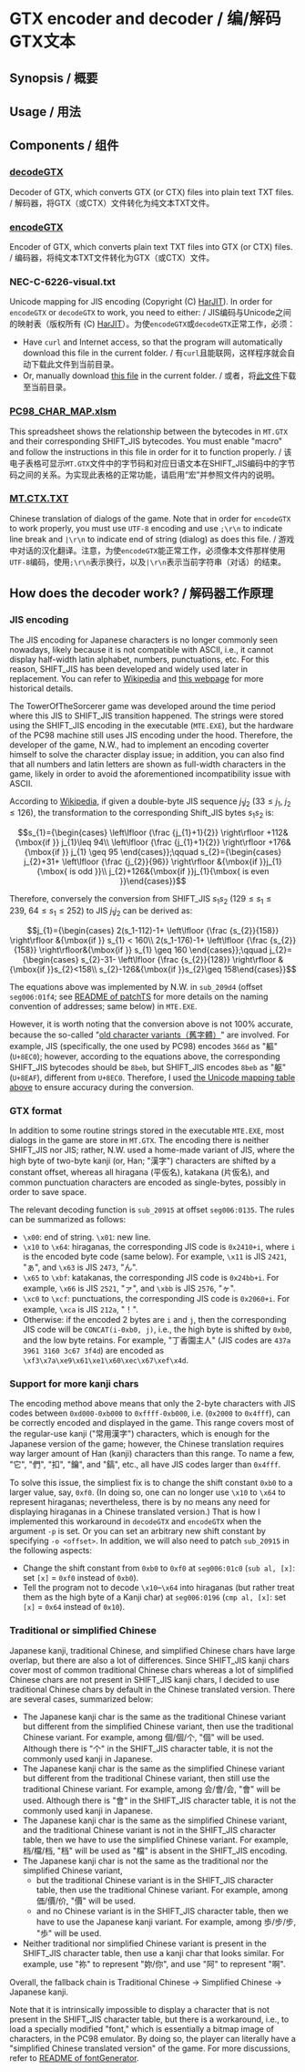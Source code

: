 # GTX encoder and decoder / 编/解码GTX文本

## Synopsis / 概要

## Usage / 用法

## Components / 组件
### [decodeGTX](/gtx/decodeGTX.rb)
Decoder of GTX, which converts GTX (or CTX) files into plain text TXT files. / 
解码器，将GTX（或CTX）文件转化为纯文本TXT文件。

### [encodeGTX](/gtx/encodeGTX.rb)
Encoder of GTX, which converts plain text TXT files into GTX (or CTX) files. / 
编码器，将纯文本TXT文件转化为GTX（或CTX）文件。

### NEC-C-6226-visual.txt
Unicode mapping for JIS encoding (Copyright (C) [HarJIT](https://harjit.moe)). In order for `encodeGTX` or `decodeGTX` to work, you need to either: / JIS编码与Unicode之间的映射表（版权所有 (C) [HarJIT](https://harjit.moe/)）。为使`encodeGTX`或`decodeGTX`正常工作，必须：
* Have `curl` and Internet access, so that the program will automatically download this file in the current folder. / 有`curl`且能联网，这样程序就会自动下载此文件到当前目录。
* Or, manually download [this file](https://harjit.moe/jistables/NEC-C-6226-visual.txt) in the current folder. / 或者，将[此文件](https://harjit.moe/jistables/NEC-C-6226-visual.txt)下载至当前目录。

### [PC98_CHAR_MAP.xlsm](/gtx/PC98_CHAR_MAP.xlsm)
This spreadsheet shows the relationship between the bytecodes in `MT.GTX` and their corresponding SHIFT_JIS bytecodes. You must enable "macro" and follow the instructions in this file in order for it to function properly. / 
该电子表格可显示`MT.GTX`文件中的字节码和对应日语文本在SHIFT_JIS编码中的字节码之间的关系。为实现此表格的正常功能，请启用“宏”并参照文件内的说明。

### [MT.CTX.TXT](/gtx/MT.CTX.TXT)
Chinese translation of dialogs of the game. Note that in order for `encodeGTX` to work properly, you must use `UTF-8` encoding and use `;\r\n` to indicate line break and `|\r\n` to indicate end of string (dialog) as does this file. / 
游戏中对话的汉化翻译。注意，为使`encodeGTX`能正常工作，必须像本文件那样使用`UTF-8`编码，使用`;\r\n`表示换行，以及`|\r\n`表示当前字符串（对话）的结束。

## How does the decoder work? / 解码器工作原理
### JIS encoding
The JIS encoding for Japanese characters is no longer commonly seen nowadays, likely because it is not compatible with ASCII, i.e., it cannot display half-width latin alphabet, numbers, punctuations, etc. For this reason, SHIFT_JIS has been developed and widely used later in replacement. You can refer to [Wikipedia](https://en.wikipedia.org/wiki/Shift_JIS) and [this webpage](https://harjit.moe/jischarsets.html) for more historical details.

The TowerOfTheSorcerer game was developed around the time period where this JIS to SHIFT_JIS transition happened. The strings were stored using the SHIFT_JIS encoding in the executable (`MTE.EXE`), but the hardware of the PC98 machine still uses JIS encoding under the hood. Therefore, the developer of the game, N.W., had to implement an encoding coverter himself to solve the character display issue; in addition, you can also find that all numbers and latin letters are shown as full-width characters in the game, likely in order to avoid the aforementioned incompatibility issue with ASCII.

According to [Wikipedia](https://en.wikipedia.org/wiki/Shift_JIS), if given a double-byte JIS sequence $j_1j_2\ (33\leq j_1,\ j_2\leq 126)$, the transformation to the corresponding Shift_JIS bytes $s_1s_2$ is:

$$s_{1}={\begin{cases} \left\lfloor {\frac {j_{1}+1}{2}} \right\rfloor +112&{\mbox{if }} j_{1}\leq 94\\
\left\lfloor {\frac {j_{1}+1}{2}} \right\rfloor +176&{\mbox{if }} j_{1} \geq 95 \end{cases}};\qquad s_{2}={\begin{cases} j_{2}+31+ \left\lfloor {\frac {j_{2}}{96}} \right\rfloor &{\mbox{if }}j_{1}{\mbox{ is odd }}\\
j_{2}+126&{\mbox{if }}j_{1}{\mbox{ is even }}\end{cases}}$$

Therefore, conversely the conversion from SHIFT_JIS $s_1s_2\ (129\leq s_1\leq 239,\ 64\leq s_1\leq 252)$ to JIS $j_1j_2$ can be derived as:

$$j_{1}={\begin{cases} 2(s_1-112)-1+ \left\lfloor {\frac {s_{2}}{158}} \right\rfloor &{\mbox{if }} s_{1} < 160\\
2(s_1-176)-1+ \left\lfloor {\frac {s_{2}}{158}} \right\rfloor&{\mbox{if }} s_{1} \geq 160 \end{cases}};\qquad j_{2}={\begin{cases} s_{2}-31- \left\lfloor {\frac {s_{2}}{128}} \right\rfloor &{\mbox{if }}s_{2}<158\\
s_{2}-126&{\mbox{if }}s_{2}\geq 158\end{cases}}$$

The equations above was implemented by N.W. in `sub_209d4` (offset `seg006:01f4`; see [README of patchTS](/patch/README.md) for more details on the naming convention of addresses; same below) in `MTE.EXE`.

However, it is worth noting that the conversion above is not 100% accurate, because the so-called "[old character variants（舊字體）](https://en.wikipedia.org/wiki/Ky%C5%ABjitai)" are involved. For example, JIS (specifically, the one used by PC98) encodes `366d` as "軀" (`U+8EC0`); however, according to the equations above, the corresponding SHIFT_JIS bytecodes should be `8beb`, but SHIFT_JIS encodes `8beb` as "躯" (`U+8EAF`), different from `U+8EC0`. Therefore, I used [the Unicode mapping table above](/gtx/README.md#NEC-C-6226-visual.txt) to ensure accuracy during the conversion.

### GTX format
In addition to some routine strings stored in the executable `MTE.EXE`, most dialogs in the game are store in `MT.GTX`. The encoding there is neither SHIFT_JIS nor JIS; rather, N.W. used a home-made variant of JIS, where the high byte of two-byte kanji (or, Han; "漢字") characters are shifted by a constant offset, whereas all hiragana (平仮名), katakana (片仮名), and common punctuation characters are encoded as single-bytes, possibly in order to save space.

The relevant decoding function is `sub_20915` at offset `seg006:0135`. The rules can be summarized as follows:
* `\x00`: end of string. `\x01`: new line.
* `\x10` to `\x64`: hiraganas, the corresponding JIS code is `0x2410+i`, where `i` is the encoded byte code (same below). For example, `\x11` is JIS `2421`, "ぁ", and `\x63` is JIS `2473`, "ん".
* `\x65` to `\xbf`: katakanas, the corresponding JIS code is `0x24bb+i`. For example, `\x66` is JIS `2521`, "ァ", and `\xbb` is JIS `2576`, "ヶ".
* `\xc0` to `\xcf`: punctuations, the corresponding JIS code is `0x2060+i`. For example, `\xca` is JIS `212a`, "！".
* Otherwise: if the encoded 2 bytes are `i` and `j`, then the corresponding JIS code will be `CONCAT(i-0xb0, j)`, i.e., the high byte is shifted by `0xb0`, and the low byte retains. For example, "丁香園主人" (JIS codes are `437a 3961 3160 3c67 3f4d`) are encoded as `\xf3\x7a\xe9\x61\xe1\x60\xec\x67\xef\x4d`.

### Support for more kanji chars
The encoding method above means that only the 2-byte characters with JIS codes between `0xd000-0xb000` to `0xffff-0xb000`, i.e. (`0x2000` to `0x4fff`), can be correctly encoded and displayed in the game. This range covers most of the regular-use kanji ("常用漢字") characters, which is enough for the Japanese version of the game; however, the Chinese translation requires way larger amount of Han (kanji) characters than this range. To name a few, "它", "們", "扣", "鑰", and "鎬", etc., all have JIS codes larger than `0x4fff`.

To solve this issue, the simpliest fix is to change the shift constant `0xb0` to a larger value, say, `0xf0`. (In doing so, one can no longer use `\x10` to `\x64` to represent hiraganas; nevertheless, there is by no means any need for displaying hiraganas in a Chinese translated version.) That is how I implemented this workaround in `decodeGTX` and `encodeGTX` when the argument `-p` is set. Or you can set an arbitrary new shift constant by specifying `-o <offset>`. In addition, we will also need to patch `sub_20915` in the following aspects:
* Change the shift constant from `0xb0` to `0xf0` at `seg006:01c0` (`sub al, [x]`: set `[x]` = `0xf0` instead of `0xb0`).
* Tell the program not to decode `\x10`–`\x64` into hiraganas (but rather treat them as the high byte of a Kanji char) at `seg006:0196` (`cmp al, [x]`: set `[x]` = `0x64` instead of `0x10`).

### Traditional or simplified Chinese
Japanese kanji, traditional Chinese, and simplified Chinese chars have large overlap, but there are also a lot of differences. Since SHIFT_JIS kanji chars cover most of common traditional Chinese chars whereas a lot of simplified Chinese chars are not present in SHIFT_JIS kanji chars, I decided to use traditional Chinese chars by default in the Chinese translated version. There are several cases, summarized below:
* The Japanese kanji char is the same as the traditional Chinese variant but different from the simplified Chinese variant, then use the traditional Chinese variant. For example, among 個/個/个, "個" will be used. Although there is "个" in the SHIFT_JIS character table, it is not the commonly used kanji in Japanese.
* The Japanese kanji char is the same as the simplified Chinese variant but different from the traditional Chinese variant, then still use the traditional Chinese variant. For example, among 会/會/会, "會" will be used. Although there is "會" in the SHIFT_JIS character table, it is not the commonly used kanji in Japanese.
* The Japanese kanji char is the same as the simplified Chinese variant, and the traditional Chinese variant is not in the SHIFT_JIS character table, then we have to use the simplified Chinese variant. For example, 档/檔/档, "档" will be used as "檔" is absent in the SHIFT_JIS encoding.
* The Japanese kanji char is not the same as the traditional nor the simplified Chinese variant,
  * but the traditional Chinese variant is in the SHIFT_JIS character table, then use the traditional Chinese variant. For example, among 価/價/价, "價" will be used.
  * and no Chinese variant is in the SHIFT_JIS character table, then we have to use the Japanese kanji variant. For example, among 歩/步/步, "歩" will be used.
* Neither traditional nor simplified Chinese variant is present in the SHIFT_JIS character table, then use a kanji char that looks similar. For example, use "祢" to represent "妳/你", and use "阿" to represent "啊".

Overall, the fallback chain is Traditional Chinese -> Simplified Chinese -> Japanese kanji.

Note that it is intrinsically impossible to display a character that is not present in the SHIFT_JIS character table, but there is a workaround, i.e., to load a specially modified "font," which is essentially a bitmap image of characters, in the PC98 emulator. By doing so, the player can literally have a "simplified Chinese translated version" of the game. For more discussions, refer to [README of fontGenerator](/font).
